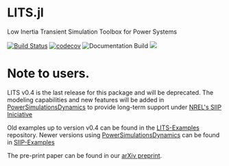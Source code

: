 # LITS.jl
Low Inertia Transient Simulation Toolbox for Power Systems

[![Build Status](https://travis-ci.com/Energy-MAC/LITS.jl.svg?branch=master)](https://travis-ci.com/Energy-MAC/LITS.jl)
[![codecov](https://codecov.io/gh/Energy-MAC/LITS.jl/branch/master/graph/badge.svg)](https://codecov.io/gh/Energy-MAC/LITS.jl)
![Documentation Build](https://github.com/Energy-MAC/LITS.jl/workflows/Documentation/badge.svg)
[![](https://img.shields.io/badge/docs-latest-blue.svg)](https://energy-mac.github.io/LITS.jl/latest)

# Note to users.

LITS v0.4 is the last release for this package and will be deprecated. The modeling capabilities and new features will be added
in [PowerSimulationsDynamics](https://github.com/NREL-SIIP/PowerSimulationsDynamics.jl) to provide long-term support
under [NREL's SIIP Iniciative](https://github.com/NREL-SIIP)

Old examples up to version v0.4 can be found in the [LITS-Examples](https://github.com/Energy-MAC/LITS-Examples)  repository. Newer versions using [PowerSimulationsDynamics](https://github.com/NREL-SIIP/PowerSimulationsDynamics.jl) can be found in [SIIP-Examples](https://github.com/NREL-SIIP/SIIPExamples.jl)

The pre-print paper can be found in our [arXiv preprint](https://arxiv.org/abs/2003.02957).
